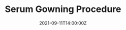 ---
title: Serum Gowning Procedure

event: Entering lab in Serum
event_url: https://example.org

location: Serum Institute of India Pvt. Ltd.
address:
  street: 212/2
  city: Pune
  region: Maharashtra
  postcode: '411028'
  country: India

summary: Gowning procedure to enter a lab in Serum Institute of India Pvt. Ltd.

# Talk start and end times.
#   End time can optionally be hidden by prefixing the line with `#`.
date: '2021-09-11T14:00:00Z'
# date_end: '2030-06-01T15:00:00Z'
# all_day: false

# Schedule page publish date (NOT talk date).
# publishDate: '2017-01-01T00:00:00Z'

authors:
  - admin

tags: []

# Is this a featured talk? (true/false)
featured: true

image:
  caption: 'Serum Gowning Procedure'
  focal_point: Right

#links:
#  - icon: twitter
#    icon_pack: fab
#    name: Follow
#    url: https://twitter.com/georgecushen
url_code: ''
url_pdf: ''
url_slides: ''
url_video: ''

# Markdown Slides (optional).
#   Associate this talk with Markdown slides.
#   Simply enter your slide deck's filename without extension.
#   E.g. `slides = "example-slides"` references `content/slides/example-slides.md`.
#   Otherwise, set `slides = ""`.
slides: ""
---